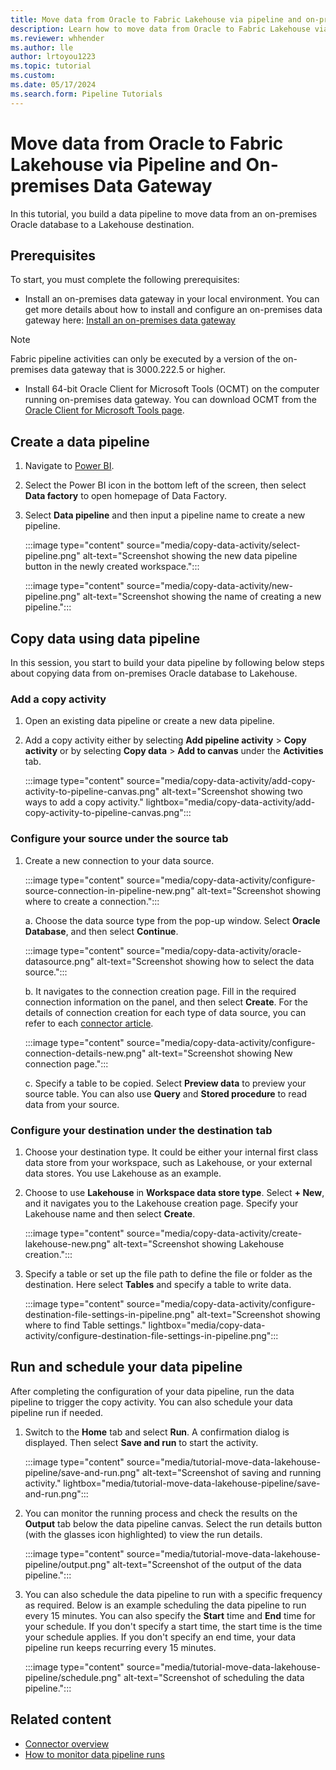 ```yaml
---
title: Move data from Oracle to Fabric Lakehouse via pipeline and on-premises data gateway
description: Learn how to move data from Oracle to Fabric Lakehouse via pipeline and on-premises data gateway.
ms.reviewer: whhender
ms.author: lle
author: lrtoyou1223
ms.topic: tutorial
ms.custom:
ms.date: 05/17/2024
ms.search.form: Pipeline Tutorials
---
```


# Move data from Oracle to Fabric Lakehouse via Pipeline and On-premises Data Gateway

In this tutorial, you build a data pipeline to move data from an on-premises Oracle database to a Lakehouse destination.

## Prerequisites

To start, you must complete the following prerequisites:

- Install an on-premises data gateway in your local environment. You can get more details about how to install and configure an on-premises data gateway here: [Install an on-premises data gateway](/data-integration/gateway/service-gateway-install)

> [!NOTE] 
> Fabric pipeline activities can only be executed by a version of the on-premises data gateway that is 3000.222.5 or higher.

- Install 64-bit Oracle Client for Microsoft Tools (OCMT) on the computer running on-premises data gateway. You can download OCMT from the [Oracle Client for Microsoft Tools page](https://www.oracle.com/database/technologies/appdev/ocmt.html).

## Create a data pipeline

1. Navigate to [Power BI](https://app.powerbi.com/).
1. Select the Power BI icon in the bottom left of the screen, then select **Data factory** to open homepage of Data Factory.
1. Select **Data pipeline** and then input a pipeline name to create a new pipeline.

   :::image type="content" source="media/copy-data-activity/select-pipeline.png" alt-text="Screenshot showing the new data pipeline button in the newly created workspace.":::

   :::image type="content" source="media/copy-data-activity/new-pipeline.png" alt-text="Screenshot showing the name of creating a new pipeline.":::

## Copy data using data pipeline

In this session, you start to build your data pipeline by following below steps about copying data from on-premises Oracle database to Lakehouse.

### Add a copy activity

1. Open an existing data pipeline or create a new data pipeline.
1. Add a copy activity either by selecting **Add pipeline activity** > **Copy activity** or by selecting **Copy data** > **Add to canvas** under the **Activities** tab.

   :::image type="content" source="media/copy-data-activity/add-copy-activity-to-pipeline-canvas.png" alt-text="Screenshot showing two ways to add a copy activity." lightbox="media/copy-data-activity/add-copy-activity-to-pipeline-canvas.png":::

### Configure your source under the source tab

1. Create a new connection to your data source.

   :::image type="content" source="media/copy-data-activity/configure-source-connection-in-pipeline-new.png" alt-text="Screenshot showing where to create a connection.":::

   a. Choose the data source type from the pop-up window. Select **Oracle Database**, and then select **Continue**.
   
   :::image type="content" source="media/copy-data-activity/oracle-datasource.png" alt-text="Screenshot showing how to select the data source.":::

   b. It navigates to the connection creation page. Fill in the required connection information on the panel, and then select **Create**. For the details of connection creation for each type of data source, you can refer to each [connector article](connector-overview.md#supported-data-stores-in-data-pipeline).
   
      :::image type="content" source="media/copy-data-activity/configure-connection-details-new.png" alt-text="Screenshot showing New connection page.":::

    c. Specify a table to be copied. Select **Preview data** to preview your source table. You can also use **Query** and **Stored procedure** to read data from your source.

### Configure your destination under the destination tab

1. Choose your destination type. It could be either your internal first class data store from your workspace, such as Lakehouse, or your external data stores. You use Lakehouse as an example.

1. Choose to use **Lakehouse** in **Workspace data store type**. Select **+ New**, and it navigates you to the Lakehouse creation page. Specify your Lakehouse name and then select **Create**.
   
    :::image type="content" source="media/copy-data-activity/create-lakehouse-new.png" alt-text="Screenshot showing Lakehouse creation.":::

1. Specify a table or set up the file path to define the file or folder as the destination. Here select **Tables** and specify a table to write data.

   :::image type="content" source="media/copy-data-activity/configure-destination-file-settings-in-pipeline.png" alt-text="Screenshot showing where to find Table settings." lightbox="media/copy-data-activity/configure-destination-file-settings-in-pipeline.png":::

## Run and schedule your data pipeline

After completing the configuration of your data pipeline, run the data pipeline to trigger the copy activity. You can also schedule your data pipeline run if needed.

1. Switch to the **Home** tab and select **Run**. A confirmation dialog is displayed. Then select **Save and run** to start the activity.

    :::image type="content" source="media/tutorial-move-data-lakehouse-pipeline/save-and-run.png" alt-text="Screenshot of saving and running activity." lightbox="media/tutorial-move-data-lakehouse-pipeline/save-and-run.png":::

1. You can monitor the running process and check the results on the **Output** tab below the data pipeline canvas. Select the run details button (with the glasses icon highlighted) to view the run details.

    :::image type="content" source="media/tutorial-move-data-lakehouse-pipeline/output.png" alt-text="Screenshot of the output of the data pipeline.":::


1. You can also schedule the data pipeline to run with a specific frequency as required. Below is an example scheduling the data pipeline to run every 15 minutes. You can also specify the **Start** time and **End** time for your schedule. If you don't specify a start time, the start time is the time your schedule applies. If you don't specify an end time, your data pipeline run keeps recurring every 15 minutes.

    :::image type="content" source="media/tutorial-move-data-lakehouse-pipeline/schedule.png" alt-text="Screenshot of scheduling the data pipeline.":::

## Related content

- [Connector overview](connector-overview.md)
- [How to monitor data pipeline runs](monitor-pipeline-runs.md)
